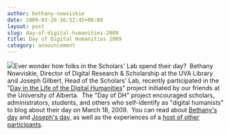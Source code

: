 ```yaml
---
author: bethany-nowviskie
date: 2009-03-26 16:52:45+00:00
layout: post
slug: day-of-digital-humanities-2009
title: Day of Digital Humanities 2009
category: announcement
---
```


![](http://tapor.ualberta.ca/taporwiki/images/b/b4/Day-of-dh-sm-crop.png)Ever wonder how folks in the Scholars' Lab spend their day?  Bethany Nowviskie, Director of Digital Research & Scholarship at the UVA Library and Joseph Gilbert, Head of the Scholars' Lab, recently participated in the "[Day in the Life of the Digital Humanities](http://tapor.ualberta.ca/taporwiki/index.php/Day_in_the_Life_of_the_Digital_Humanities)" project initiated by our friends at the University of Alberta.  The "Day of DH" project encouraged scholars, administrators, students, and others who self-identify as "digital humanists" to blog about their day on March 18, 2009.  You can read about [Bethany's day](http://ra.tapor.ualberta.ca/~dayofdh/BethanyNowviskie/) and [Joseph's day](http://ra.tapor.ualberta.ca/~dayofdh/JosephGilbert/), as well as the experiences of a [host of other participants](http://tapor.ualberta.ca/taporwiki/index.php/List_of_Day_of_DH_Participants).
